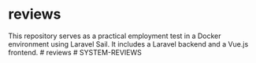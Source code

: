 # reviews
 This repository serves as a practical employment test in a Docker environment using Laravel Sail. It includes a Laravel backend and a Vue.js frontend. 
#   r e v i e w s  
 #   S Y S T E M - R E V I E W S  
 